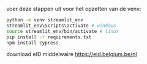 voer deze stappen uit voor het opzetten van de venv:

```bash
python -m venv streamlit_env
streamlit_env\Scripts\activate # windows
source streamlit_env/bin/activate # linux
pip install -r requirements.txt
npm install cypress
```

download eID middelwaire
https://eid.belgium.be/nl
